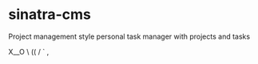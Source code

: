 # sinatra-cms
Project management style personal task manager with projects and tasks

  X__O
\ (\(
 \/ `
  \,
